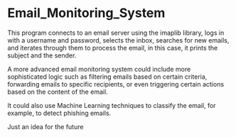# Email_Monitoring_System

This program connects to an email server using the imaplib library, logs in with a username and password,
selects the inbox, searches for new emails, and iterates through them to process the email, in this case,
it prints the subject and the sender.

A more advanced email monitoring system could include more sophisticated logic such as filtering emails based on certain criteria, forwarding emails to specific recipients, or even triggering certain actions based on the content of the email.

It could also use Machine Learning techniques to classify the email, for example, to detect phishing emails.

Just an idea for the future
